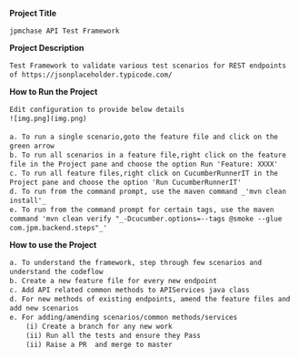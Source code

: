 **Project Title**

    jpmchase API Test Framework 

**Project Description**

    Test Framework to validate various test scenarios for REST endpoints of https://jsonplaceholder.typicode.com/

**How to Run the Project**

    Edit configuration to provide below details 
    ![img.png](img.png)

    a. To run a single scenario,goto the feature file and click on the green arrow
    b. To run all scenarios in a feature file,right click on the feature file in the Project pane and choose the option Run 'Feature: XXXX'
    c. To run all feature files,right click on CucumberRunnerIT in the Project pane and choose the option 'Run CucumberRunnerIT'
    d. To run from the command prompt, use the maven command _'mvn clean install'_
    e. To run from the command prompt for certain tags, use the maven command 'mvn clean verify "_-Dcucumber.options=--tags @smoke --glue com.jpm.backend.steps"_'


**How to use the Project**
    
    a. To understand the framework, step through few scenarios and understand the codeflow
    b. Create a new feature file for every new endpoint
    c. Add API related common methods to APIServices java class
    d. For new methods of existing endpoints, amend the feature files and add new scenarios
    e. For adding/amending scenarios/common methods/services
        (i) Create a branch for any new work 
        (ii) Run all the tests and ensure they Pass
        (ii) Raise a PR  and merge to master

